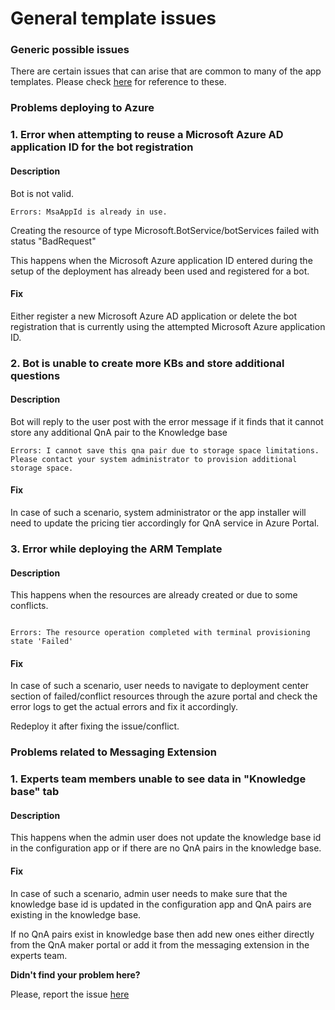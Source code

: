 # General template issues

### **Generic possible issues**

There are certain issues that can arise that are common to many of the app templates. Please check [here](https://github.com/OfficeDev/microsoft-teams-stickers-app/wiki/Troubleshooting) for reference to these.
  
### **Problems deploying to Azure**

### **1. Error when attempting to reuse a Microsoft Azure AD application ID for the bot registration**

#### Description

Bot is not valid.

```
Errors: MsaAppId is already in use.
```

Creating the resource of type Microsoft.BotService/botServices failed with status "BadRequest"

This happens when the Microsoft Azure application ID entered during the setup of the deployment has already been used and registered for a bot.

#### Fix

Either register a new Microsoft Azure AD application or delete the bot registration that is currently using the attempted Microsoft Azure application ID.

### **2. Bot is unable to create more KBs and store additional questions**

#### Description

Bot will reply to the user post with the error message if it finds that it cannot store any additional QnA pair to the Knowledge base

```
Errors: I cannot save this qna pair due to storage space limitations. Please contact your system administrator to provision additional storage space.
```

#### Fix

In case of such a scenario, system administrator or the app installer will need to update the pricing tier accordingly for QnA service in Azure Portal.

### **3. Error while deploying the ARM Template**

#### Description

This happens when the resources are already created or due to some conflicts.
```

Errors: The resource operation completed with terminal provisioning state 'Failed'

```
#### Fix

In case of such a scenario, user needs to navigate to deployment center section of failed/conflict resources through the azure portal and check the error logs to get the actual errors and fix it accordingly.

Redeploy it after fixing the issue/conflict.

### **Problems related to Messaging Extension**
### **1. Experts team members unable to see data in "Knowledge base" tab**

#### Description

This happens when the admin user does not update the knowledge base id in the configuration app or if there are no QnA pairs in the knowledge base.

#### Fix

In case of such a scenario, admin user needs to make sure that the knowledge base id is updated in the configuration app and QnA pairs are existing in the knowledge base.

If  no QnA pairs exist in knowledge base then add new ones either directly from the QnA maker portal or add it from the messaging extension in the experts team.

**Didn't find your problem here?**

Please, report the issue [here](https://github.com/OfficeDev/microsoft-teams-apps-faqplus/issues/new)